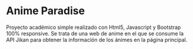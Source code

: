 # Anime Paradise
Proyecto académico simple realizado con Html5, Javascript y Bootstrap 100% responsive. Se trata de una web de anime en el que se consume la API Jikan para obtener la información de los ánimes en la página principal.